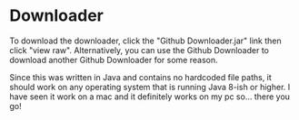 # Downloader
To download the downloader, click the "Github Downloader.jar" link then click "view raw". Alternatively, you can use the Github Downloader to download another Github Downloader for some reason.

Since this was written in Java and contains no hardcoded file paths, it should work on any operating system that is running Java 8-ish or higher. I have seen it work on a mac and it definitely works on my pc so... there you go!
